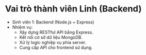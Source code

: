 # Vai trò thành viên Linh (Backend)
- Sinh viên 1: Backend (Node.js + Express)
- Nhiệm vụ:
  - Xây dựng RESTful API bằng Express.
  - Kết nối cơ sở dữ liệu MongoDB.
  - Xử lý logic nghiệp vụ phía server.
  - Cung cấp API cho frontend sử dụng.

